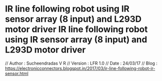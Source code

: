 # IR line following robot using IR sensor array (8 input) and L293D motor driver IR line following robot using IR sensor array (8 input) and L293D motor driver

// Author : Sucheendradas V R 
// Version : LFR 1.0 
// Date : 24/03/17 
// Blog : https://electronicconnectors.blogspot.in/2017/03/ir-line-following-robot-ir-sensor.html
